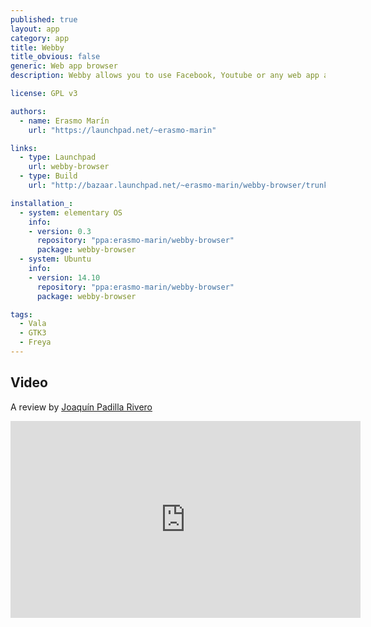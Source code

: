 ```yaml
---
published: true
layout: app
category: app
title: Webby
title_obvious: false
generic: Web app browser
description: Webby allows you to use Facebook, Youtube or any web app as a regular desktop, fully integrated into your system and using a proper launcher in your application menu.

license: GPL v3 

authors: 
  - name: Erasmo Marín
    url: "https://launchpad.net/~erasmo-marin"

links:
  - type: Launchpad
    url: webby-browser
  - type: Build
    url: "http://bazaar.launchpad.net/~erasmo-marin/webby-browser/trunk/view/head:/INSTALL"

installation_:
  - system: elementary OS
    info: 
    - version: 0.3
      repository: "ppa:erasmo-marin/webby-browser"
      package: webby-browser 
  - system: Ubuntu
    info: 
    - version: 14.10
      repository: "ppa:erasmo-marin/webby-browser"
      package: webby-browser

tags:
  - Vala
  - GTK3
  - Freya
---
```

## Video
A review by [Joaquín Padilla Rivero](https://www.youtube.com/channel/UC_im4PuM9ViTNjaUf2cXmgg)
<iframe width="560" height="315" src="https://www.youtube.com/embed/hb8u92l6fpU" frameborder="0" allowfullscreen></iframe>